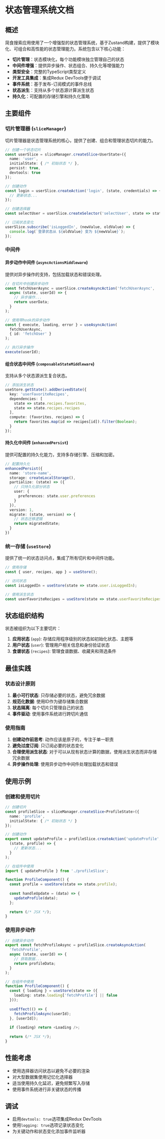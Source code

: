 # 状态管理系统文档

## 概述

简食搜索应用使用了一个增强型的状态管理系统，基于Zustand构建，提供了模块化、可组合和高性能的状态管理能力。系统包含以下核心功能：

- **切片管理**：状态模块化，每个功能模块独立管理自己的状态
- **中间件增强**：提供异步操作、状态组合、持久化等增强能力
- **类型安全**：完整的TypeScript类型定义
- **开发工具集成**：集成Redux DevTools便于调试
- **事件系统**：基于发布-订阅模式的事件总线
- **状态派生**：支持从多个状态源计算派生状态
- **持久化**：可配置的存储引擎和持久化策略

## 主要组件

### 切片管理器 (`sliceManager`)

切片管理器是状态管理系统的核心，提供了创建、组合和管理状态切片的能力。

```typescript
// 创建一个状态切片
const userSlice = sliceManager.createSlice<UserState>({
  name: 'user',
  initialState: { /* 初始状态 */ },
  persist: true,
  devtools: true
});

// 创建动作
const login = userSlice.createAction('login', (state, credentials) => {
  // 更新状态...
});

// 创建选择器
const selectUser = userSlice.createSelector('selectUser', state => state.user);

// 订阅状态变化
userSlice.subscribe('isLoggedIn', (newValue, oldValue) => {
  console.log(`登录状态从 ${oldValue} 变为 ${newValue}`);
});
```

### 中间件

#### 异步动作中间件 (`asyncActionsMiddleware`)

提供对异步操作的支持，包括加载状态和错误处理。

```typescript
// 在切片中创建异步动作
const fetchUserAsync = userSlice.createAsyncAction('fetchUserAsync', 
  async (state, userId) => {
    // 异步操作...
    return userData;
  }
);

// 使用带hook的异步动作
const { execute, loading, error } = useAsyncAction(
  fetchUserAsync, 
  { id: 'fetchUser' }
);

// 执行异步操作
execute(userId);
```

#### 组合状态中间件 (`composableStateMiddleware`)

支持从多个状态源派生复合状态。

```typescript
// 添加派生状态
useStore.getState().addDerivedState({
  key: 'userFavoriteRecipes',
  dependencies: [
    state => state.recipes.favorites,
    state => state.recipes.recipes
  ],
  compute: (favorites, recipes) => {
    return favorites.map(id => recipes[id]).filter(Boolean);
  }
});
```

#### 持久化中间件 (`enhancedPersist`)

提供可配置的持久化能力，支持多存储引擎、压缩和加密。

```typescript
// 配置持久化
enhancedPersist({
  name: 'store-name',
  storage: createLocalStorage(),
  partialize: (state) => ({
    // 只持久化部分状态
    user: {
      preferences: state.user.preferences
    }
  }),
  version: 1,
  migrate: (state, version) => {
    // 状态迁移逻辑
    return migratedState;
  }
})
```

### 统一存储 (`useStore`)

提供了统一的状态访问点，集成了所有切片和中间件功能。

```typescript
// 使用存储
const { user, recipes, app } = useStore();

// 访问状态
const isLoggedIn = useStore(state => state.user.isLoggedIn);

// 使用派生状态
const userFavoriteRecipes = useStore(state => state.userFavoriteRecipes);
```

## 状态组织结构

状态被组织为以下主要切片：

1. **应用状态** (`app`): 存储应用程序级别的状态如初始化状态、主题等
2. **用户状态** (`user`): 管理用户相关信息和身份验证状态
3. **食谱状态** (`recipes`): 管理食谱数据、收藏夹和筛选条件

## 最佳实践

### 状态设计原则

1. **最小可行状态**: 只存储必要的状态，避免冗余数据
2. **规范化数据**: 使用ID作为键存储集合数据
3. **状态隔离**: 每个切片只管理自己的状态
4. **事件驱动**: 使用事件系统进行跨切片通信

### 使用指南

1. **创建动作前思考**: 动作应该是原子的，专注于单一职责
2. **避免过度订阅**: 只订阅必要的状态变化
3. **合理使用派生状态**: 对于可以从现有状态计算的数据，使用派生状态而非存储冗余数据
4. **异步操作处理**: 使用异步动作中间件处理加载状态和错误

## 使用示例

### 创建和使用切片

```typescript
// 创建切片
const profileSlice = sliceManager.createSlice<ProfileState>({
  name: 'profile',
  initialState: { /* 初始状态 */ }
});

// 创建动作
export const updateProfile = profileSlice.createAction('updateProfile', 
  (state, profile) => {
    // 更新状态...
  }
);

// 在组件中使用
import { updateProfile } from './profileSlice';

function ProfileComponent() {
  const profile = useStore(state => state.profile);
  
  const handleUpdate = (data) => {
    updateProfile(data);
  };
  
  return (/* JSX */);
}
```

### 使用异步动作

```typescript
// 创建异步动作
export const fetchProfileAsync = profileSlice.createAsyncAction(
  'fetchProfile',
  async (state, userId) => {
    // 获取数据...
    return profileData;
  }
);

// 在组件中使用
function ProfileComponent() {
  const { loading } = useStore(state => ({
    loading: state.loading['fetchProfile'] || false
  }));
  
  useEffect(() => {
    fetchProfileAsync(userId);
  }, [userId]);
  
  if (loading) return <Loading />;
  
  return (/* JSX */);
}
```

## 性能考虑

- 使用选择器访问状态以避免不必要的渲染
- 对大型数据集使用记忆化选择器
- 适当使用持久化延迟，避免频繁写入存储
- 使用事件系统进行非关键状态的传播

## 调试

- 启用`devtools: true`选项集成Redux DevTools
- 使用`logging: true`选项记录状态变化
- 为关键动作和状态变化添加事件监听器 